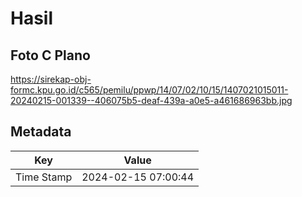 # Hasil

## Foto C Plano

https://sirekap-obj-formc.kpu.go.id/c565/pemilu/ppwp/14/07/02/10/15/1407021015011-20240215-001339--406075b5-deaf-439a-a0e5-a461686963bb.jpg


## Metadata

| Key        | Value               |
| ---------- | ------------------- |
| Time Stamp | 2024-02-15 07:00:44 |



